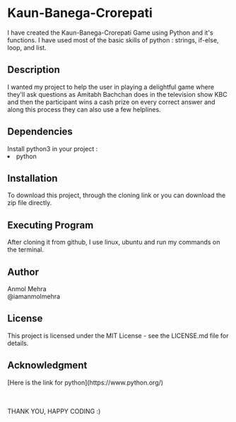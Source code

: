 # Kaun-Banega-Crorepati
<p>I have created the Kaun-Banega-Crorepati Game using Python and it's functions.
I have used most of the basic skills of python : strings, if-else, loop, and list.</p>

<h2>Description</h2>
I wanted my project to help the user in playing a delightful game where they'll ask questions as Amitabh Bachchan does in the television show KBC and then the participant wins a cash prize on every correct answer and along this process they can also use a few helplines.

<h2>Dependencies</h2>
Install python3 in your project  :
<li>python</li>

<h2>Installation</h2>
To download this project, through the cloning link or you can download the zip file directly.

<h2>Executing Program</h2>
After cloning it from github, 
I use linux, ubuntu and run my commands on the terminal.

<h2>Author</h2>
Anmol Mehra<br>
@iamanmolmehra

<h2>License</h2>
<p>This project is licensed under the MIT License - see the LICENSE.md file for details.</p>

<h2>Acknowledgment</h2>
[Here is the link for python](https://www.python.org/)<br>

<br></br>
THANK YOU, HAPPY CODING :)

